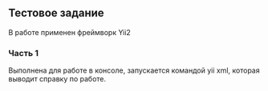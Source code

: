 ## Тестовое задание
В работе применен фреймворк Yii2
### Часть 1
Выполнена для работе в консоле, запускается командой yii xml, которая выводит справку по работе.
